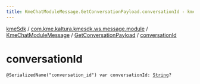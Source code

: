 ```yaml
---
title: KmeChatModuleMessage.GetConversationPayload.conversationId - kmeSdk
---
```


[kmeSdk](../../../index.html) / [com.kme.kaltura.kmesdk.ws.message.module](../../index.html) / [KmeChatModuleMessage](../index.html) / [GetConversationPayload](index.html) / [conversationId](./conversation-id.html)

# conversationId

`@SerializedName("conversation_id") var conversationId: `[`String`](https://kotlinlang.org/api/latest/jvm/stdlib/kotlin/-string/index.html)`?`